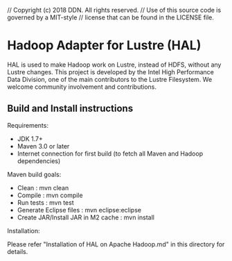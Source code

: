// Copyright (c) 2018 DDN. All rights reserved.
// Use of this source code is governed by a MIT-style
// license that can be found in the LICENSE file.

# Hadoop Adapter for Lustre (HAL)

HAL is used to make Hadoop work on Lustre, instead of HDFS, without any Lustre changes. This project is developed by the Intel High Performance Data Division, one of the main contributors to the Lustre Filesystem. We welcome community involvement and contributions.

## Build and Install instructions

Requirements:

* JDK 1.7+
* Maven 3.0 or later
* Internet connection for first build (to fetch all Maven and Hadoop dependencies)

Maven build goals:

 * Clean				: mvn clean
 * Compile				: mvn compile
 * Run tests				: mvn test
 * Generate Eclipse files		: mvn eclipse:eclipse
 * Create JAR/Install JAR in M2 cache   : mvn install

Installation:

Please refer "Installation of HAL on Apache Hadoop.md" in this directory for details.
